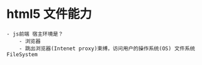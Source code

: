# html5 文件能力

    - js前端 宿主环境是？
        - 浏览器
        - 跳出浏览器(Intenet proxy)束缚，访问用户的操作系统(OS) 文件系统 FileSystem